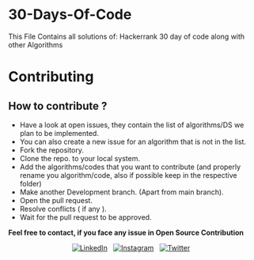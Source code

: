 # 30-Days-Of-Code
This File Contains all solutions of: Hackerrank 30 day of code along with other Algorithms
# Contributing

## How to contribute ?
* Have a look at open issues, they contain the list of algorithms/DS we plan to be implemented.
* You can also create a new issue for an algorithm that is not in the list.
* Fork the repository.
* Clone the repo. to your local system.
* Add the algorithms/codes that you want to contribute (and properly rename you algorithm/code, also if possible keep in the respective folder)
* Make another Development branch. (Apart from main branch).
* Open the pull request.
* Resolve conflicts ( if any ).
* Wait for the pull request to be approved.

**Feel free to contact, if you face any issue in Open Source Contribution** 

<div align="center">

<a href="https://www.linkedin.com/in/dheeraj-2000/" target="_blank"><img src="https://img.shields.io/badge/LinkedIn-%230077B5.svg?&style=flat-square&logo=linkedin&logoColor=white" alt="LinkedIn"></a> &nbsp; 
<a href="https://www.instagram.com/high__on._.life/" target="_blank"><img src="https://img.shields.io/badge/Instagram-%23E4405F.svg?&style=flat-square&logo=instagram&logoColor=white" alt="Instagram"></a> &nbsp; 
<a href="https://twitter.com/Dheeraj12000?s=09/" target="_blank"><img src="https://img.shields.io/badge/Twitter-%231877F2.svg?&style=flat-square&logo=twitter&logoColor=white" alt="Twitter"></a> &nbsp; 

<div align="center" width="50">

</div>
